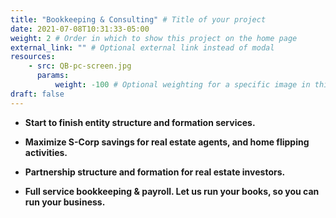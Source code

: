```yaml
---
title: "Bookkeeping & Consulting" # Title of your project
date: 2021-07-08T10:31:33-05:00
weight: 2 # Order in which to show this project on the home page
external_link: "" # Optional external link instead of modal
resources:
    - src: QB-pc-screen.jpg
      params:
          weight: -100 # Optional weighting for a specific image in this project folder
draft: false
---
```

 - **Start to finish entity structure and formation services.**

 - **Maximize S-Corp savings for real estate agents, and home flipping activities.** 

 - **Partnership structure and formation for real estate investors.**

 - **Full service bookkeeping & payroll. Let us run your books, so you can run your business.**